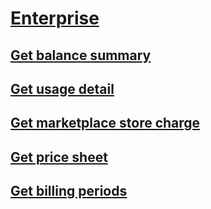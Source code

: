 # [Enterprise](https://docs.microsoft.com/azure/billing/billing-enterprise-api)
## [Get balance summary](enterprise/billing-enterprise-api-balance-summary.md)
## [Get usage detail](enterprise/billing-enterprise-api-usage-detail.md)
## [Get marketplace store charge](enterprise/billing-enterprise-api-marketplace-storecharge.md)
## [Get price sheet](enterprise/billing-enterprise-api-pricesheet.md)
## [Get billing periods](enterprise/billing-enterprise-api-billing-periods.md)

